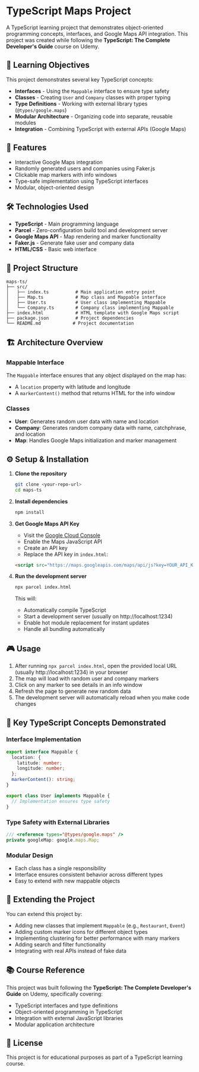 # TypeScript Maps Project

A TypeScript learning project that demonstrates object-oriented programming concepts, interfaces, and Google Maps API integration. This project was created while following the **TypeScript: The Complete Developer's Guide** course on Udemy.

## 🎯 Learning Objectives

This project demonstrates several key TypeScript concepts:

- **Interfaces** - Using the `Mappable` interface to ensure type safety
- **Classes** - Creating `User` and `Company` classes with proper typing
- **Type Definitions** - Working with external library types (`@types/google.maps`)
- **Modular Architecture** - Organizing code into separate, reusable modules
- **Integration** - Combining TypeScript with external APIs (Google Maps)

## 🚀 Features

- Interactive Google Maps integration
- Randomly generated users and companies using Faker.js
- Clickable map markers with info windows
- Type-safe implementation using TypeScript interfaces
- Modular, object-oriented design

## 🛠️ Technologies Used

- **TypeScript** - Main programming language
- **Parcel** - Zero-configuration build tool and development server
- **Google Maps API** - Map rendering and marker functionality
- **Faker.js** - Generate fake user and company data
- **HTML/CSS** - Basic web interface

## 📁 Project Structure

```
maps-ts/
├── src/
│   ├── index.ts          # Main application entry point
│   ├── Map.ts            # Map class and Mappable interface
│   ├── User.ts           # User class implementing Mappable
│   └── Company.ts        # Company class implementing Mappable
├── index.html            # HTML template with Google Maps script
├── package.json          # Project dependencies
└── README.md            # Project documentation
```

## 🏗️ Architecture Overview

### Mappable Interface

The `Mappable` interface ensures that any object displayed on the map has:

- A `location` property with latitude and longitude
- A `markerContent()` method that returns HTML for the info window

### Classes

- **User**: Generates random user data with name and location
- **Company**: Generates random company data with name, catchphrase, and location
- **Map**: Handles Google Maps initialization and marker management

## ⚙️ Setup & Installation

1. **Clone the repository**

   ```bash
   git clone <your-repo-url>
   cd maps-ts
   ```

2. **Install dependencies**

   ```bash
   npm install
   ```

3. **Get Google Maps API Key**

   - Visit the [Google Cloud Console](https://console.cloud.google.com/)
   - Enable the Maps JavaScript API
   - Create an API key
   - Replace the API key in `index.html`:

   ```html
   <script src="https://maps.googleapis.com/maps/api/js?key=YOUR_API_KEY&callback=Function.prototype"></script>
   ```

4. **Run the development server**

   ```bash
   npx parcel index.html
   ```

   This will:

   - Automatically compile TypeScript
   - Start a development server (usually on http://localhost:1234)
   - Enable hot module replacement for instant updates
   - Handle all bundling automatically

## 🎮 Usage

1. After running `npx parcel index.html`, open the provided local URL (usually http://localhost:1234) in your browser
2. The map will load with random user and company markers
3. Click on any marker to see details in an info window
4. Refresh the page to generate new random data
5. The development server will automatically reload when you make code changes

## 🔧 Key TypeScript Concepts Demonstrated

### Interface Implementation

```typescript
export interface Mappable {
  location: {
    latitude: number;
    longitude: number;
  };
  markerContent(): string;
}

export class User implements Mappable {
  // Implementation ensures type safety
}
```

### Type Safety with External Libraries

```typescript
/// <reference types="@types/google.maps" />
private googleMap: google.maps.Map;
```

### Modular Design

- Each class has a single responsibility
- Interface ensures consistent behavior across different types
- Easy to extend with new mappable objects

## 🚀 Extending the Project

You can extend this project by:

- Adding new classes that implement `Mappable` (e.g., `Restaurant`, `Event`)
- Adding custom marker icons for different object types
- Implementing clustering for better performance with many markers
- Adding search and filter functionality
- Integrating with real APIs instead of fake data

## 📚 Course Reference

This project was built following the **TypeScript: The Complete Developer's Guide** on Udemy, specifically covering:

- TypeScript interfaces and type definitions
- Object-oriented programming in TypeScript
- Integration with external JavaScript libraries
- Modular application architecture

## 📝 License

This project is for educational purposes as part of a TypeScript learning course.
